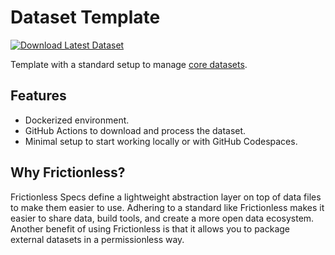 # Dataset Template

[![Download Latest Dataset](https://github.com/davidgasquez/dataset-template/actions/workflows/run.yml/badge.svg?branch=main)](https://github.com/davidgasquez/dataset-template/actions/workflows/run.yml)

Template with a standard setup to manage [core datasets](https://github.com/datasets/core-datasets).

## Features

- Dockerized environment.
- GitHub Actions to download and process the dataset.
- Minimal setup to start working locally or with GitHub Codespaces.

## Why Frictionless?

Frictionless Specs define a lightweight abstraction layer on top of data files to make them easier to use. Adhering to a standard like Frictionless makes it easier to share data, build tools, and create a more open data ecosystem. Another benefit of using Frictionless is that it allows you to package external datasets in a permissionless way.
